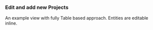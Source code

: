 ### Edit and add new Projects

An example view with fully Table based approach. Entities are editable inline.
